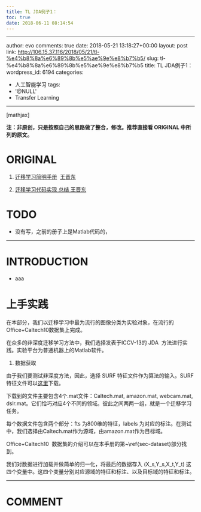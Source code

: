 ```yaml
---
title: TL JDA例子1：
toc: true
date: 2018-06-11 08:14:54
---
```

---
author: evo
comments: true
date: 2018-05-21 13:18:27+00:00
layout: post
link: http://106.15.37.116/2018/05/21/tl-%e4%b8%8a%e6%89%8b%e5%ae%9e%e8%b7%b5/
slug: tl-%e4%b8%8a%e6%89%8b%e5%ae%9e%e8%b7%b5
title: TL JDA例子1：
wordpress_id: 6194
categories:
- 人工智能学习
tags:
- '@NULL'
- Transfer Learning
---

<!-- more -->

[mathjax]

**注：非原创，只是按照自己的思路做了整合，修改。推荐直接看 ORIGINAL 中所列的原文。**


# ORIGINAL





 	
  1. [迁移学习简明手册](https://github.com/jindongwang/transferlearning-tutorial)  [王晋东](https://zhuanlan.zhihu.com/p/35352154)

 	
  2. [迁移学习代码实现 总结 王晋东](https://github.com/jindongwang/transferlearning/tree/master/code)




# TODO





 	
  * 没有写，之前的册子上是Matlab代码的，





* * *





# INTRODUCTION





 	
  * aaa







# 上手实践


在本部分，我们以迁移学习中最为流行的图像分类为实验对象，在流行的Office+Caltech10数据集上完成。

在众多的非深度迁移学习方法中，我们选择发表于ICCV-13的 JDA  方法进行实践。实验平台为普通机器上的Matlab软件。

1. 数据获取

由于我们要测试非深度方法，因此，选择 SURF 特征文件作为算法的输入。SURF 特征文件可以[这里](https://pan.baidu.com/s/1bp4g7Av)下载。

下载到的文件主要包含4个.mat文件：Caltech.mat, amazon.mat, webcam.mat, dslr.mat。它们恰巧对应4个不同的领域。彼此之间两两一组，就是一个迁移学习任务。

每个数据文件包含两个部分：fts 为800维的特征，labels 为对应的标注。在测试中，我们选择由Caltech.mat作为源域，由amazon.mat作为目标域。

Office+Caltech10  数据集的介绍可以在本手册的第~\ref{sec-dataset}部分找到。

我们对数据进行加载并做简单的归一化，将最后的数据存入 \(X_s,Y_s,X_t,Y_t\) 这四个变量中。这四个变量分别对应源域的特征和标注、以及目标域的特征和标注。











* * *





# COMMENT



